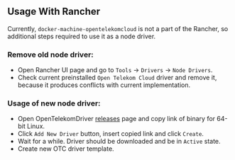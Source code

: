 ## Usage With Rancher

Currently, `docker-machine-opentelekomcloud` is not a part of the Rancher, so additional steps required to use it as a node driver.

### Remove old node driver:

 * Open Rancher UI page and go to `Tools` → `Drivers` → `Node Drivers`.
 * Check current preinstalled `Open Telekom Cloud` driver and remove it, because it produces conflicts with current implementation.

### Usage of new node driver:

 * Open OpenTelekomDriver [releases](https://github.com/opentelekomcloud/docker-machine-opentelekomcloud/releases) page and copy link of binary for 64-bit Linux.
 * Click `Add New Driver` button, insert copied link and click `Create`.
 * Wait for a while. Driver should be downloaded and be in `Active` state.
 * Create new OTC driver template.
